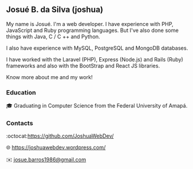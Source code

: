 ## Josué B. da Silva (joshua)

My name is Josué. I'm a web developer. I have experience with PHP, JavaScript and Ruby programming languages. But I've also done some things with Java, C / C ++ and Python.

I also have experience with MySQL, PostgreSQL and MongoDB databases.

I have worked with the Laravel (PHP), Express (Node.js) and Rails (Ruby) frameworks and also with the BootStrap and React JS libraries.

Know more about me and my work!

### Education

:mortar_board: Graduating in Computer Science from the Federal University of Amapá.

### Contacts

:octocat:https://github.com/JoshuaWebDev/

:globe_with_meridians: https://joshuawebdev.wordpress.com/

:envelope: josue.barros1986@gmail.com
